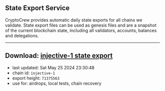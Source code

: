 ## State Export Service
CryptoCrew provides automatic daily state exports for all chains we validate. State export files can be used as genesis files and are a snapshot of the current blockchain state, including all validators, accounts, balances and delegations.

---
**Download: [injective-1 state export](https://dl-eu2.ccvalidators.com/SERVICE/injective/injective-1_export_71375563.json)**
---

- last updated: Sat May 25 2024 23:30:48
- chain id: `injective-1`
- export height: `71375563`
- use for: airdrops, local tests, chain recovery
